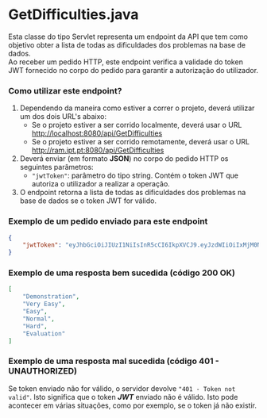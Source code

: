 # GetDifficulties.java
Esta classe do tipo Servlet representa um endpoint da API que tem como objetivo obter a lista de todas as dificuldades dos problemas na base de dados.
<br>
Ao receber um pedido HTTP, este endpoint verifica a validade do token JWT fornecido no corpo do pedido para garantir a autorização do utilizador.

### Como utilizar este endpoint?
1. Dependendo da maneira como estiver a correr o projeto, deverá utilizar um dos dois URL's abaixo:
    - Se o projeto estiver a ser corrido localmente, deverá usar o URL <http://localhost:8080/api/GetDifficulties>
    - Se o projeto estiver a ser corrido remotamente, deverá usar o URL <http://ram.ipt.pt:8080/api/GetDifficulties>
2. Deverá enviar (em formato **JSON**) no corpo do pedido HTTP os seguintes parâmetros:
    - `"jwtToken"`: parâmetro do tipo string. Contém o token JWT que autoriza o utilizador a realizar a operação.
3. O endpoint retorna a lista de todas as dificuldades dos problemas na base de dados se o token JWT for válido.

### Exemplo de um pedido enviado para este endpoint
```json
{
    "jwtToken": "eyJhbGciOiJIUzI1NiIsInR5cCI6IkpXVCJ9.eyJzdWIiOiIxMjM0NTY3ODkwIiwibmFtZSI6IkpvaG4gRG9lIiwiaWF0IjoxNTE2MjM5MDIyfQ.SflKxwRJSMeKKF2QT4fwpMeJf36POk6yJV_adQssw5c..."
}
``` 

### Exemplo de uma resposta bem sucedida (código 200 OK)
```json
[
    "Demonstration",
    "Very Easy",
    "Easy",
    "Normal",
    "Hard",
    "Evaluation"
]
```
### Exemplo de uma resposta mal sucedida (código 401 - UNAUTHORIZED)
Se token enviado não for válido, o servidor devolve ```"401 - Token not valid"```. Isto significa que o token ***JWT*** enviado não é válido. Isto pode acontecer em várias situações, como por exemplo, se o token já não existir.